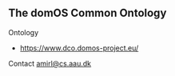 ## The domOS Common Ontology

Ontology

* https://www.dco.domos-project.eu/

Contact
amirl@cs.aau.dk

